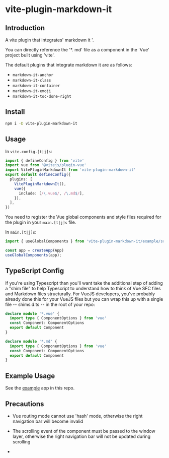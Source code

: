 # vite-plugin-markdown-it

## Introduction
A vite plugin that integrates' markdown it '.

You can directly reference the '*. md' file as a component in the 'Vue' project built using 'vite'.

The default plugins that integrate markdown it are as follows:

* `markdown-it-anchor`
* `markdown-it-class`
* `markdown-it-container`
* `markdown-it-emoji`
* `markdown-it-toc-done-right`

## Install

```bash
npm i -D vite-plugin-markdown-it
```


## Usage

In `vite.config.[t|j]s`:

```ts
import { defineConfig } from 'vite'
import vue from '@vitejs/plugin-vue'
import VitePluginMarkdownIt from 'vite-plugin-markdown-it'
export default defineConfig({
  plugins: [
    VitePluginMarkdownIt(),
    vue({
      include: [/\.vue$/, /\.md$/],
    }),
  ],
})

```

You need to register the Vue global components and style files required for the plugin in your `main.[t|j]s` file.

In `main.[t|j]s`:

```ts
import { useGlobalComponents } from 'vite-plugin-markdown-it/example/src/components/index.ts';

const app = createApp(App)
useGlobalComponents(app);

```


## TypeScript Config

If you're using Typescript than you'll want take the additional step of adding a "shim file" to help Typescript to understand how to think of Vue SFC files and Markdown files structurally. For VueJS developers, you've probably already done this for your VueJS files but you can wrap this up with a single file -- shims.d.ts -- in the root of your repo:

```ts
declare module '*.vue' {
  import type { ComponentOptions } from 'vue'
  const Component: ComponentOptions
  export default Component
}

declare module '*.md' {
  import type { ComponentOptions } from 'vue'
  const Component: ComponentOptions
  export default Component
}
```

## Example Usage

See the [example](./example) app in this repo.

## Precautions

* Vue routing mode cannot use 'hash' mode, otherwise the right navigation bar will become invalid

* The scrolling event of the component must be passed to the window layer, otherwise the right navigation bar will not be updated during scrolling
*
